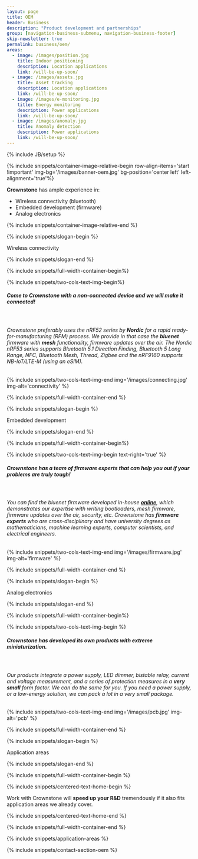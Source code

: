 ```yaml
---
layout: page
title: OEM
header: Business
description: "Product development and partnerships"
group: [navigation-business-submenu, navigation-business-footer]
skip-newsletter: true
permalink: business/oem/
areas:
  - image: /images/position.jpg
    title: Indoor positioning
    description: Location applications
    link: /will-be-up-soon/
  - image: /images/assets.jpg
    title: Asset tracking
    description: Location applications
    link: /will-be-up-soon/
  - image: /images/e-monitoring.jpg
    title: Energy monitoring
    description: Power applications
    link: /will-be-up-soon/
  - image: /images/anomaly.jpg
    title: Anomaly detection
    description: Power applications
    link: /will-be-up-soon/
---
```


{% include JB/setup %}

{% include snippets/container-image-relative-begin row-align-items='start !important' img-bg='/images/banner-oem.jpg' bg-position='center left' left-alignment='true'%}

**Crownstone** has ample experience in: 
* Wireless connectivity (bluetooth)
* Embedded development (firmware)
* Analog electronics

{% include snippets/container-image-relative-end %}

{% include snippets/slogan-begin %}

Wireless connectivity

{% include snippets/slogan-end %}

{% include snippets/full-width-container-begin%}

{% include snippets/two-cols-text-img-begin%}

##### Come to Crownstone with a non-connected device and we will make it connected! 

<p>&nbsp;</p>  

###### Crownstone preferably uses the nRF52 series by **Nordic** for a rapid ready-for-manufacturing (RFM) process. We provide in that case the **bluenet** firmware with **mesh** functionality, firmware updates over the air. The Nordic nRF53 series supports Bluetooth 5.1 Direction Finding, Bluetooth 5 Long Range, NFC, Bluetooth Mesh, Thread, Zigbee and the nRF9160 supports NB-IoT/LTE-M (using an eSIM).

{% include snippets/two-cols-text-img-end img='/images/connecting.jpg' img-alt='connectivity' %}

{% include snippets/full-width-container-end %}


{% include snippets/slogan-begin %}

Embedded development

{% include snippets/slogan-end %}

{% include snippets/full-width-container-begin%}

{% include snippets/two-cols-text-img-begin text-right='true' %}

##### Crownstone has a team of firmware experts that can help you out if your problems are truly tough!

<p>&nbsp;</p>

###### You can find the bluenet firmware developed in-house **[online](https://github.com/crownstone/bluenet/)**, which demonstrates our expertise with writing bootloaders, mesh firmware, firmware updates over the air, security, etc. Crownstone has **firmware experts** who are cross-disciplinary and have university degrees as mathematicians, machine learning experts, computer scientists, and electrical engineers.
 
{% include snippets/two-cols-text-img-end img='/images/firmware.jpg' img-alt='firmware' %}

{% include snippets/full-width-container-end %}


{% include snippets/slogan-begin %}

Analog electronics

{% include snippets/slogan-end %}

{% include snippets/full-width-container-begin%}

{% include snippets/two-cols-text-img-begin %}

##### Crownstone has developed its own products with extreme miniaturization.

<p>&nbsp;</p>  

###### Our products integrate a power supply, LED dimmer, bistable relay, current and voltage measurement, and a series of protection measures in a **very small** form factor. We can do the same for you. If you need a power supply, or a low-energy solution, we can pack a lot in a very small package.
 
{% include snippets/two-cols-text-img-end img='/images/pcb.jpg' img-alt='pcb' %}

{% include snippets/full-width-container-end %}


{% include snippets/slogan-begin %}

Application areas

{% include snippets/slogan-end %}

{% include snippets/full-width-container-begin %}

{% include snippets/centered-text-home-begin %}

Work with Crownstone will **speed up your R&D** tremendously if it also fits application areas we already cover.

{% include snippets/centered-text-home-end %}

{% include snippets/full-width-container-end %}

{% include snippets/application-areas %}



{% include snippets/contact-section-oem %}